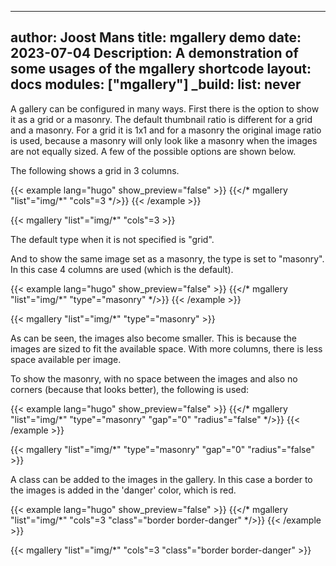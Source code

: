 <!-- cSpell:ignore Joost mgallery shortcode -->
<!-- markdownlint-disable MD003 MD022 MD041 -->
---
author: Joost Mans
title: mgallery demo
date: 2023-07-04
Description: A demonstration of some usages of the mgallery shortcode
layout: docs
modules: ["mgallery"]
_build:
  list: never
---
<!-- markdownlint-enable MD022 MD041 -->

A gallery can be configured in many ways. First there is the option to show it as a grid or a masonry. The default thumbnail ratio is different for a grid and a masonry. For a grid it is 1x1 and for a masonry the original image ratio is used, because a masonry will only look like a masonry when the images are not equally sized. A few of the possible options are shown below.

The following shows a grid in 3 columns.

<!-- markdownlint-disable MD037 -->
{{< example lang="hugo" show_preview="false" >}}
{{</* mgallery "list"="img/*" "cols"=3 */>}}
{{< /example >}}
<!-- markdownlint-enable MD037 -->
{{< mgallery "list"="img/*" "cols"=3 >}}

The default type when it is not specified is "grid".

And to show the same image set as a masonry, the type is set to "masonry". In this case 4 columns are used (which is the default).

<!-- markdownlint-disable MD037 -->
{{< example lang="hugo" show_preview="false" >}}
{{</* mgallery "list"="img/*" "type"="masonry" */>}}
{{< /example >}}
<!-- markdownlint-enable MD037 -->

{{< mgallery "list"="img/*" "type"="masonry" >}}

As can be seen, the images also become smaller. This is because the images are sized to fit the available space. With more columns, there is less space available per image.

To show the masonry, with no space between the images and also no corners (because that looks better), the following is used:

<!-- markdownlint-disable MD037 -->
{{< example lang="hugo" show_preview="false" >}}
{{</* mgallery "list"="img/*" "type"="masonry" "gap"="0" "radius"="false" */>}}
{{< /example >}}
<!-- markdownlint-enable MD037 -->

{{< mgallery "list"="img/*" "type"="masonry" "gap"="0" "radius"="false" >}}

A class can be added to the images in the gallery. In this case a border to the images is added in the 'danger' color, which is red.

<!-- markdownlint-disable MD037 -->
{{< example lang="hugo" show_preview="false" >}}
{{</* mgallery "list"="img/*" "cols"=3 "class"="border border-danger" */>}}
{{< /example >}}
<!-- markdownlint-enable MD037 -->
{{< mgallery "list"="img/*" "cols"=3 "class"="border border-danger" >}}
